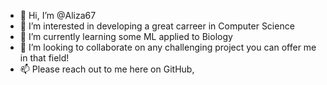 - 👋 Hi, I’m @Aliza67
- 👀 I’m interested in developing a great carreer in Computer Science
- 🌱 I’m currently learning some ML applied to Biology
- 💞️ I’m looking to collaborate on any challenging project you can offer me in that field!
- 📫 Please reach out to me here on GitHub, 

<!---
Aliza67/Aliza67 is a ✨ special ✨ repository because its `README.md` (this file) appears on your GitHub profile.
You can click the Preview link to take a look at your changes.
--->
